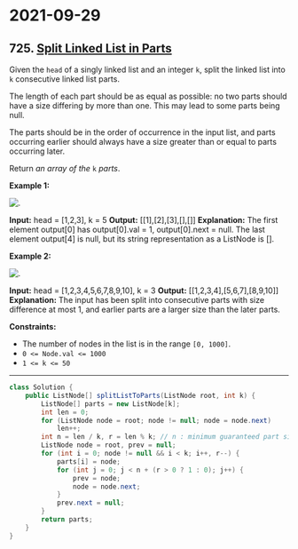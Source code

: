 # 2021-09-29

## 725. [Split Linked List in Parts](https://leetcode.com/problems/split-linked-list-in-parts/)

Given the `head` of a singly linked list and an integer `k`, split the linked list into `k` consecutive linked list parts.

The length of each part should be as equal as possible: no two parts should have a size differing by more than one. This may lead to some parts being null.

The parts should be in the order of occurrence in the input list, and parts occurring earlier should always have a size greater than or equal to parts occurring later.

Return _an array of the_ `k` _parts_.

**Example 1:**

![.](https://assets.leetcode.com/uploads/2021/06/13/split1-lc.jpg)

**Input:** head = \[1,2,3\], k = 5
**Output:** \[\[1\],\[2\],\[3\],\[\],\[\]\]
**Explanation:**
The first element output\[0\] has output\[0\].val = 1, output\[0\].next = null.
The last element output\[4\] is null, but its string representation as a ListNode is \[\].

**Example 2:**

![.](https://assets.leetcode.com/uploads/2021/06/13/split2-lc.jpg)

**Input:** head = \[1,2,3,4,5,6,7,8,9,10\], k = 3
**Output:** \[\[1,2,3,4\],\[5,6,7\],\[8,9,10\]\]
**Explanation:**
The input has been split into consecutive parts with size difference at most 1, and earlier parts are a larger size than the later parts.

**Constraints:**

- The number of nodes in the list is in the range `[0, 1000]`.
- `0 <= Node.val <= 1000`
- `1 <= k <= 50`

---

```java
class Solution {
    public ListNode[] splitListToParts(ListNode root, int k) {
        ListNode[] parts = new ListNode[k];
        int len = 0;
        for (ListNode node = root; node != null; node = node.next)
            len++;
        int n = len / k, r = len % k; // n : minimum guaranteed part size; r : extra nodes spread to the first r parts;
        ListNode node = root, prev = null;
        for (int i = 0; node != null && i < k; i++, r--) {
            parts[i] = node;
            for (int j = 0; j < n + (r > 0 ? 1 : 0); j++) {
                prev = node;
                node = node.next;
            }
            prev.next = null;
        }
        return parts;
    }
}
```
